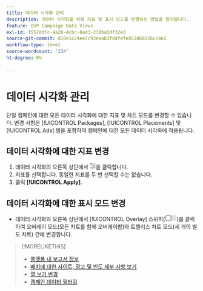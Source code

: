 ```yaml
---
title: 데이터 시각화 관리
description: 데이터 시각화를 위해 지표 및 표시 모드를 변경하는 방법을 알아봅니다.
feature: DSP Campaign Data Views
exl-id: f557ddfc-9a20-4cbc-8ad3-230ba5df32e3
source-git-commit: d10e1c24ee7c93eaab3fd4fefe853860226cc8e2
workflow-type: tm+mt
source-wordcount: '134'
ht-degree: 0%

---
```


# 데이터 시각화 관리

단일 캠페인에 대한 모든 데이터 시각화에 대한 지표 및 차트 모드를 변경할 수 있습니다. 변경 사항은 [!UICONTROL Packages], [!UICONTROL Placements] 및 [!UICONTROL Ads] 탭을 포함하여 캠페인에 대한 모든 데이터 시각화에 적용됩니다.

## 데이터 시각화에 대한 지표 변경

1. 데이터 시각화의 오른쪽 상단에서 ![설정](/help/dsp/assets/settings-chart.png)을 클릭합니다.
1. 지표를 선택합니다.
동일한 지표를 두 번 선택할 수는 없습니다.
1. 클릭 **[!UICONTROL Apply]**.

## 데이터 시각화에 대한 표시 모드 변경

* 데이터 시각화의 오른쪽 상단에서 [!UICONTROL Overlay] 스위치(![오버레이 스위치](/help/dsp/assets/overlay.png))를 클릭하여 오버레이 모드(모든 차트를 함께 오버레이함)와 트렐리스 차트 모드(세 개의 별도 차트) 간에 변경합니다.

>[!MORELIKETHIS]
>
>* [플랫폼 내 보고서 정보](campaign-reports-about.md)
>* [배치에 대한 사이트, 광고 및 빈도 세부 사항 보기](placement-details-view.md)
>* [열 보기 변경](column-view-change.md)
>* [캠페인 데이터 필터링](campaign-data-filter.md)


